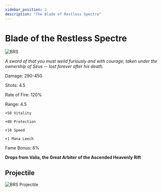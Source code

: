```yaml
---
sidebar_position: 2
description: "The Blade of Restless Spectre"
---
```


# Blade of the Restless Spectre

![BRS](https://vwiki.valorserver.com/api/item/picture/blade%20of%20the%20restless%20spectre)

<i>A sword of that you must weild furiously and with courage; taken under the ownership of Seus -- lost forever after his death.</i>

Damage: 290-450

Shots: 4.5

Rate of Fire: 120%

Range: 4.5

    +50 Vitality
    
    +80 Protection
    
    +10 Speed
    
    +1 Mana Leech

Fame Bonus: 8%

**Drops from Valia, the Great Arbiter of the Ascended Heavenly Rift**

## Projectile

![BRS Projectile](https://cdn.discordapp.com/attachments/948363241631916122/954066791091564564/Restless.gif)
